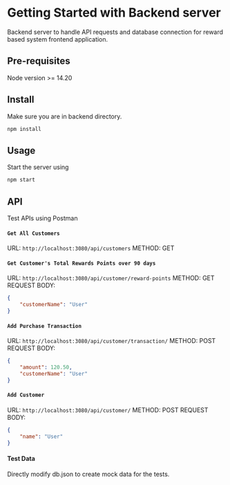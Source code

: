 # Getting Started with Backend server
Backend server to handle API requests and database connection for reward based system frontend application.

## Pre-requisites
Node version >= 14.20

## Install
Make sure you are in backend directory.

```sh
npm install
```

## Usage
Start the server using

```sh
npm start
```

## API
Test APIs using Postman

#### `Get All Customers`
URL: `http://localhost:3080/api/customers`
METHOD: GET

#### `Get Customer's Total Rewards Points over 90 days`
URL: `http://localhost:3080/api/customer/reward-points`
METHOD: GET
REQUEST BODY: 
```json
{
    "customerName": "User"
}
```

#### `Add Purchase Transaction`
URL: `http://localhost:3080/api/customer/transaction/`
METHOD: POST
REQUEST BODY: 
```json
{
    "amount": 120.50,
    "customerName": "User"
}
```

#### `Add Customer`
URL: `http://localhost:3080/api/customer/`
METHOD: POST
REQUEST BODY: 
```json
{
    "name": "User"
}
```

#### Test Data
Directly modify db.json to create mock data for the tests.